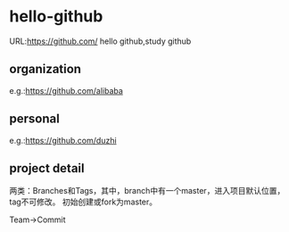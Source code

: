 # hello-github
URL:https://github.com/
hello github,study github

## organization
e.g.:https://github.com/alibaba

## personal
e.g.:https://github.com/duzhi

## project detail
两类：Branches和Tags，其中，branch中有一个master，进入项目默认位置，tag不可修改。
初始创建或fork为master。

Team->Commit